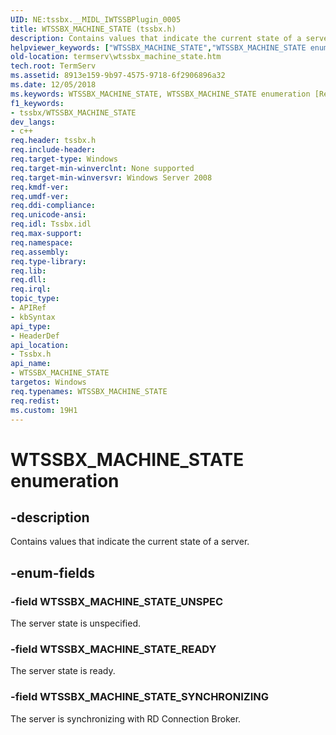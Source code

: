 ```yaml
---
UID: NE:tssbx.__MIDL_IWTSSBPlugin_0005
title: WTSSBX_MACHINE_STATE (tssbx.h)
description: Contains values that indicate the current state of a server.
helpviewer_keywords: ["WTSSBX_MACHINE_STATE","WTSSBX_MACHINE_STATE enumeration [Remote Desktop Services]","WTSSBX_MACHINE_STATE_READY","WTSSBX_MACHINE_STATE_SYNCHRONIZING","WTSSBX_MACHINE_STATE_UNSPEC","termserv.wtssbx_machine_state","tssbx/WTSSBX_MACHINE_STATE","tssbx/WTSSBX_MACHINE_STATE_READY","tssbx/WTSSBX_MACHINE_STATE_SYNCHRONIZING","tssbx/WTSSBX_MACHINE_STATE_UNSPEC"]
old-location: termserv\wtssbx_machine_state.htm
tech.root: TermServ
ms.assetid: 8913e159-9b97-4575-9718-6f2906896a32
ms.date: 12/05/2018
ms.keywords: WTSSBX_MACHINE_STATE, WTSSBX_MACHINE_STATE enumeration [Remote Desktop Services], WTSSBX_MACHINE_STATE_READY, WTSSBX_MACHINE_STATE_SYNCHRONIZING, WTSSBX_MACHINE_STATE_UNSPEC, termserv.wtssbx_machine_state, tssbx/WTSSBX_MACHINE_STATE, tssbx/WTSSBX_MACHINE_STATE_READY, tssbx/WTSSBX_MACHINE_STATE_SYNCHRONIZING, tssbx/WTSSBX_MACHINE_STATE_UNSPEC
f1_keywords:
- tssbx/WTSSBX_MACHINE_STATE
dev_langs:
- c++
req.header: tssbx.h
req.include-header: 
req.target-type: Windows
req.target-min-winverclnt: None supported
req.target-min-winversvr: Windows Server 2008
req.kmdf-ver: 
req.umdf-ver: 
req.ddi-compliance: 
req.unicode-ansi: 
req.idl: Tssbx.idl
req.max-support: 
req.namespace: 
req.assembly: 
req.type-library: 
req.lib: 
req.dll: 
req.irql: 
topic_type:
- APIRef
- kbSyntax
api_type:
- HeaderDef
api_location:
- Tssbx.h
api_name:
- WTSSBX_MACHINE_STATE
targetos: Windows
req.typenames: WTSSBX_MACHINE_STATE
req.redist: 
ms.custom: 19H1
---
```


# WTSSBX_MACHINE_STATE enumeration


## -description


Contains values that indicate the current state of a server.


## -enum-fields




### -field WTSSBX_MACHINE_STATE_UNSPEC

The server state is unspecified.


### -field WTSSBX_MACHINE_STATE_READY

The server state is ready.


### -field WTSSBX_MACHINE_STATE_SYNCHRONIZING

The server is synchronizing with RD Connection Broker.

